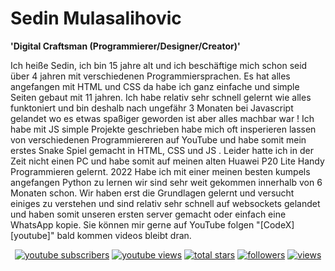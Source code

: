 # Sedin Mulasalihovic 

**'Digital Craftsman (Programmierer/Designer/Creator)'**

Ich heiße Sedin, ich bin 15 jahre alt und ich beschäftige mich schon seid über 4 jahren mit verschiedenen Programmiersprachen.
Es hat alles angefangen mit HTML und CSS da habe ich ganz einfache und simple Seiten gebaut mit 11 jahren.
Ich habe relativ sehr schnell gelernt wie alles funktoniert und bin deshalb nach ungefähr 3 Monaten bei Javascript gelandet wo es etwas spaßiger geworden ist aber alles machbar war !
Ich habe mit JS simple Projekte geschrieben habe mich oft insperieren lassen von verschiedenen Programmiereren auf YouTube und habe somit mein erstes Snake Spiel gemacht in HTML, CSS und JS .
Leider hatte ich in der Zeit nicht einen PC und habe somit auf meinen alten Huawei P20 Lite Handy Programmieren gelernt.
2022 Habe ich mit einer meinen besten kumpels angefangen Python zu lernen wir sind sehr weit gekommen innerhalb von 6 Monaten schon.
Wir haben erst die Grundlagen gelernt und versucht einiges zu verstehen und sind relativ sehr schnell auf websockets gelandet und haben somit unseren ersten server gemacht oder einfach eine WhatsApp kopie.
Sie können mir gerne auf YouTube folgen "[CodeX][youtube]" bald kommen videos bleibt dran.

<p align="center">
  <a href="https://www.youtube.com/@CodeX-404-yt">
    <img alt="youtube subscribers" title="Subscribe to my YouTube channel" src="https://freshidea.com/jonah/app/youtube-stats-badges/subscribers-badge.php"/></a>
  <a href="https://www.youtube.com/@CodeX-404-yt">
    <img alt="youtube views" title="YouTube views" src="https://freshidea.com/jonah/app/youtube-stats-badges/view-count-badge.php"/></a> 
  <a href="https://github.com/DenverCoder1?tab=repositories&sort=stargazers">
    <img alt="total stars" title="Total stars on GitHub" src="https://custom-icon-badges.demolab.com/github/stars/DenverCoder1?color=55960c&style=for-the-badge&labelColor=488207&logo=star"/></a>
  <a href="https://github.com/DenverCoder1?tab=followers">
    <img alt="followers" title="Follow me on Github" src="https://custom-icon-badges.demolab.com/github/followers/DenverCoder1?color=236ad3&labelColor=1155ba&style=for-the-badge&logo=person-add&label=Follow&logoColor=white"/></a>
  <a href="https://github.com/Sedin-Mulasalihovic">
    <img alt="views" title="GitHub profile views" src="https://freshidea.com/jonah/app/DenverCoder1-profile-views"/></a>
